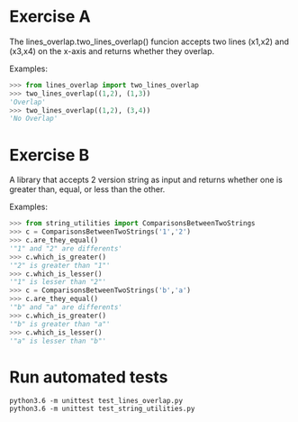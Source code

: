 # Exercise A
The lines_overlap.two_lines_overlap() funcion accepts two lines (x1,x2) and (x3,x4) on the x-axis and returns whether they overlap.

Examples:
```python
>>> from lines_overlap import two_lines_overlap
>>> two_lines_overlap((1,2), (1,3))
'Overlap'
>>> two_lines_overlap((1,2), (3,4))
'No Overlap'
```

# Exercise B
A library that accepts 2 version string as input and returns whether one is greater than, equal, or less than the other. 

Examples:
```python
>>> from string_utilities import ComparisonsBetweenTwoStrings
>>> c = ComparisonsBetweenTwoStrings('1','2')
>>> c.are_they_equal()
'"1" and "2" are differents'
>>> c.which_is_greater()
'"2" is greater than "1"'
>>> c.which_is_lesser()
'"1" is lesser than "2"'
>>> c = ComparisonsBetweenTwoStrings('b','a')
>>> c.are_they_equal()
'"b" and "a" are differents'
>>> c.which_is_greater()
'"b" is greater than "a"'
>>> c.which_is_lesser()
'"a" is lesser than "b"'
```

# Run automated tests
```
python3.6 -m unittest test_lines_overlap.py
python3.6 -m unittest test_string_utilities.py
```